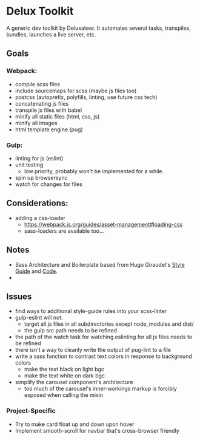 # Delux Toolkit

A generic dev toolkit by Deluxateer. It automates several tasks, transpiles, bundles, launches a live server, etc.

## Goals

### Webpack:
* compile scss files
* include sourcemaps for scss (maybe js files too)
* postcss (autoprefix, polyfills, linting, use future css tech)
* concatenating js files
* transpile js files with babel
* minify all static files (html, css, js)
* minify all images
* html template engine (pug)


### Gulp:
* linting for js (eslint)
* unit testing
  * low priority, probably won't be implemented for a while.
* spin up browsersync
* watch for changes for files

## Considerations:
* adding a css-loader
  * https://webpack.js.org/guides/asset-management#loading-css
  * sass-loaders are available too...

## Notes
* Sass Architecture and Boilerplate based from Hugo Giraudel's [Style Guide](https://sass-guidelin.es/) and [Code](https://github.com/HugoGiraudel/sass-boilerplate).
* 

## Issues
* find ways to additional style-guide rules into your scss-linter
* gulp-eslint will not:
  * target all js files in all subdirectories except node_modules and dist/
  * the gulp src path needs to be refined
* the path of the watch task for watching eslinting for all js files needs to be refined
* there isn't a way to cleanly write the output of pug-lint to a file
* write a sass function to contrast text colors in response to background colors
  * make the text black on light bgc
  * make the text white on dark bgc
* simplify the carousel component's architecture
  * too much of the carousel's inner-workings markup is forcibly exposed when calling the mixin

### Project-Specific
* Try to make card float up and down upon hover
* Implement smooth-scroll for navbar that's cross-browser friendly